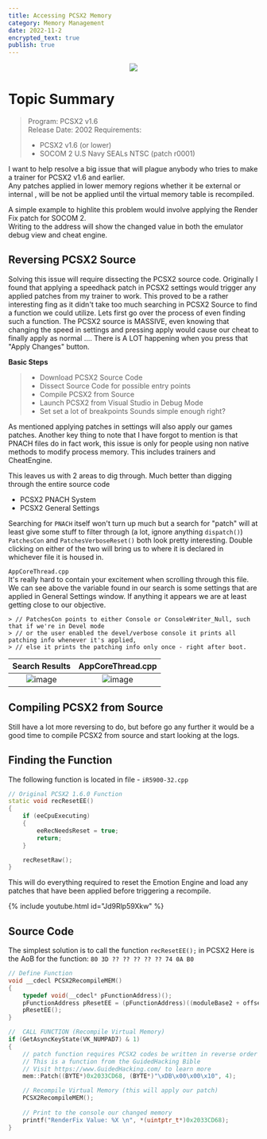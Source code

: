 ```yaml
---
title: Accessing PCSX2 Memory
category: Memory Management
date: 2022-11-2
encrypted_text: true
publish: true
---
```


<p align="center">
<img src="https://forums.pcsx2.net/images/darktheme/logo_default.png">
</p>

# Topic Summary
> Program: PCSX2 v1.6  
> Release Date: 2002
> Requirements:  
> - PCSX2 v1.6 (or lower)
> - SOCOM 2 U.S Navy SEALs NTSC (patch r0001)

I want to help resolve a big issue that will plague anybody who tries to make a trainer for PCSX2 v1.6 and earlier.  
Any patches applied in lower memory regions whether it be external or internal , will be not be applied until the virtual memory table is recompiled.  

A simple example to highlite this problem would involve applying the Render Fix patch for SOCOM 2.  
Writing to the address will show the changed value in both the emulator debug view and cheat engine.

<!-- 

    IMAGES

-->

## Reversing PCSX2 Source
Solving this issue will require dissecting the PCSX2 source code. Originally I found that applying a speedhack patch in PCSX2 settings would trigger any applied patches from my trainer to work. This proved to be a rather interesting fing as it didn't take too much searching in PCSX2 Source to find a function we could utilize. Lets first go over the process of even finding such a function. The PCSX2 source is MASSIVE, even knowing that changing the speed in settings and pressing apply would cause our cheat to finally apply as normal .... There is A LOT happening when you press that "Apply Changes" button. 

**Basic Steps**
> - Download PCSX2 Source Code  
> - Dissect Source Code for possible entry points  
> - Compile PCSX2 from Source  
> - Launch PCSX2 from Visual Studio in Debug Mode  
> - Set set a lot of breakpoints 
Sounds simple enough right?

As mentioned applying patches in settings will also apply our games patches. Another key thing to note that I have forgot to mention is that PNACH files do in fact work, this issue is only for people using non native methods to modify process memory. This includes trainers and CheatEngine. 

This leaves us with 2 areas to dig through. Much better than digging through the entire source code
- PCSX2 PNACH System
- PCSX2 General Settings  

Searching for `PNACH` itself won't turn up much but a search for "patch" will at least give some stuff to filter through (a lot, ignore anything `dispatch()`)  
`PatchesCon` and `PatchesVerboseReset()` both look pretty interesting. Double clicking on either of the two will bring us to where it is declared in whichever file it is housed in.  

`AppCoreThread.cpp`  
It's really hard to contain your excitement when scrolling through this file. We can see above the variable found in our search is some settings that are applied in General Settings window.
If anything it appears we are at least getting close to our objective.
```
> // PatchesCon points to either Console or ConsoleWriter_Null, such that if we're in Devel mode  
> // or the user enabled the devel/verbose console it prints all patching info whenever it's applied,  
> // else it prints the patching info only once - right after boot.  
```
|Search Results                           |  AppCoreThread.cpp                      |
|:---------------------------------------:|:---------------------------------------:|
|![image](https://i.imgur.com/zXpQR6E.png)|![image](https://i.imgur.com/BKBh0u2.png)|

## Compiling PCSX2 from Source
Still have a lot more reversing to do, but before go any further it would be a good time to compile PCSX2 from source and start looking at the logs.


<!-- 

    IMAGES

-->


## Finding the Function
The following function is located in file - `iR5900-32.cpp`
```c++
// Original PCSX2 1.6.0 Function
static void recResetEE()
{
    if (eeCpuExecuting)
    {
        eeRecNeedsReset = true;
        return;
    }

    recResetRaw();
}
```
This will do everything required to reset the Emotion Engine and load any patches that have been applied before triggering a recompile.

 {% include youtube.html id="Jd9Rlp59Xkw" %}

## Source Code
The simplest solution is to call the function `recResetEE();` in PCSX2
Here is the AoB for the function: `80 3D ?? ?? ?? ?? ?? 74 0A B0`

```c++
// Define Function
void __cdecl PCSX2RecompileMEM()
{
    typedef void(__cdecl* pFunctionAddress)();
    pFunctionAddress pResetEE = (pFunctionAddress)((moduleBase2 + offsets::recResetEE));
    pResetEE();
}

//  CALL FUNCTION (Recompile Virtual Memory)
if (GetAsyncKeyState(VK_NUMPAD7) & 1)
{
    // patch function requires PCSX2 codes be written in reverse order as shown below
    // This is a function from the GuidedHacking Bible
    // Visit https://www.GuidedHacking.com/ to learn more
    mem::Patch((BYTE*)0x2033CD68, (BYTE*)"\xDB\x00\x00\x10", 4);

    // Recompile Virtual Memory (this will apply our patch)
    PCSX2RecompileMEM();
   
    // Print to the console our changed memory
    printf("RenderFix Value: %X \n", *(uintptr_t*)0x2033CD68);
}
```
